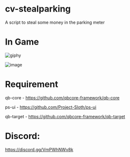 # cv-stealparking
A script to steal some money in the parking meter

# In Game #

![giphy](https://github.com/CoreVersion/cv-stealparking/assets/111662813/55f57ac3-d847-415f-a434-9e0539818969)

![image](https://github.com/CoreVersion/cv-stealparking/assets/111662813/0cd7060e-e930-44e9-a01d-441576997454)


# Requirement #


qb-core - https://github.com/qbcore-framework/qb-core

ps-ui - https://github.com/Project-Sloth/ps-ui

qb-target - https://github.com/qbcore-framework/qb-target

# Discord: # 
https://discord.gg/VmPWhNWv8k
